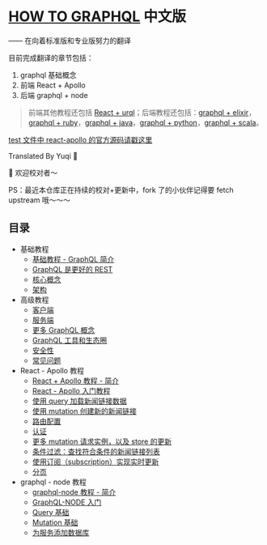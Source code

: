 # [HOW TO GRAPHQL](https://www.howtographql.com/basics/0-introduction/) 中文版
  —— 在向着标准版和专业版努力的翻译

目前完成翻译的章节包括：

1. graphql 基础概念
2. 前端 React + Apollo
3. 后端 graphql + node

> 前端其他教程还包括 [React + urql](https://www.howtographql.com/react-urql/0-introduction/)；后端教程还包括：[graphql + elixir](https://www.howtographql.com/graphql-elixir/0-introduction/)，[graphql + ruby](https://www.howtographql.com/graphql-ruby/0-introduction/)，[graphql + java](https://www.howtographql.com/graphql-java/0-introduction/)，[graphql + python](https://www.howtographql.com/graphql-python/0-introduction/)，[graphql + scala](https://www.howtographql.com/graphql-scala/0-introduction/)。

[test 文件中 react-apollo 的官方源码请戳这里](https://github.com/howtographql/react-apollo)

Translated By Yuqi 🌸

🎉 欢迎校对者～

PS：最近本仓库正在持续的校对+更新中，fork 了的小伙伴记得要 fetch upstream 哦～～～

## 目录

* 基础教程
  * [基础教程 - GraphQL 简介](https://github.com/EmilyQiRabbit/GraphQLTranslation/blob/master/0-BasicTutorial/0-Introduction.md)
  * [GraphQL 是更好的 REST](https://github.com/EmilyQiRabbit/GraphQLTranslation/blob/master/0-BasicTutorial/1-GraphQL-is-the-better-REST.md)
  * [核心概念](https://github.com/EmilyQiRabbit/GraphQLTranslation/blob/master/0-BasicTutorial/2-Core-Concepts.md)
  * [架构](https://github.com/EmilyQiRabbit/GraphQLTranslation/blob/master/0-BasicTutorial/3-Big-Picture-Architecture.md)
* 高级教程
  * [客户端](https://github.com/EmilyQiRabbit/GraphQLTranslation/blob/master/1-AdvancedTutorial/0-Clients.md)
  * [服务端](https://github.com/EmilyQiRabbit/GraphQLTranslation/blob/master/1-AdvancedTutorial/1-Server.md)
  * [更多 GraphQL 概念](https://github.com/EmilyQiRabbit/GraphQLTranslation/blob/master/1-AdvancedTutorial/2-More-GraphQL-Concepts.md)
  * [GraphQL 工具和生态圈](https://github.com/EmilyQiRabbit/GraphQLTranslation/blob/master/1-AdvancedTutorial/3-Tooling-and-Ecosystem.md)
  * [安全性](https://github.com/EmilyQiRabbit/GraphQLTranslation/blob/master/1-AdvancedTutorial/4-Security.md)
  * [常见问题](https://github.com/EmilyQiRabbit/GraphQLTranslation/blob/master/1-AdvancedTutorial/5-Common-Questions.md)
* React - Apollo 教程
  * [React + Apollo 教程 - 简介](https://github.com/EmilyQiRabbit/GraphQLTranslation/blob/master/2-ReactApolloTutorial/0-Introduction.md)
  * [React - Apollo 入门教程](https://github.com/EmilyQiRabbit/GraphQLTranslation/blob/master/2-ReactApolloTutorial/1-Getting-Started.md)
  * [使用 query 加载新闻链接数据](https://github.com/EmilyQiRabbit/GraphQLTranslation/blob/master/2-ReactApolloTutorial/2-Queries-Loading-Links.md)
  * [使用 mutation 创建新的新闻链接](https://github.com/EmilyQiRabbit/GraphQLTranslation/blob/master/2-ReactApolloTutorial/3-Mutations-Creating-Links.md)
  * [路由配置](https://github.com/EmilyQiRabbit/GraphQLTranslation/blob/master/2-ReactApolloTutorial/4-Routing.md)
  * [认证](https://github.com/EmilyQiRabbit/GraphQLTranslation/blob/master/2-ReactApolloTutorial/5-Authentication.md)
  * [更多 mutation 请求实例，以及 store 的更新](https://github.com/EmilyQiRabbit/GraphQLTranslation/blob/master/2-ReactApolloTutorial/6-More-Mutations-and-Updating-the-Store.md)
  * [条件过滤：查找符合条件的新闻链接列表](https://github.com/EmilyQiRabbit/GraphQLTranslation/blob/master/2-ReactApolloTutorial/7-Filtering-Searching-the-List-of-Links.md)
  * [使用订阅（subscription）实现实时更新](https://github.com/EmilyQiRabbit/GraphQLTranslation/blob/master/2-ReactApolloTutorial/8-Realtime-Updates-with-GraphQL-Subscriptions.md)
  * [分页](https://github.com/EmilyQiRabbit/GraphQLTranslation/blob/master/2-ReactApolloTutorial/9-Pagination.md)
* graphql - node 教程
  * [graphql-node 教程 - 简介](https://github.com/EmilyQiRabbit/GraphQLTranslation/blob/master/3-NodeJsTutorial/0-Introduction.md)
  * [GraphQL-NODE 入门](https://github.com/EmilyQiRabbit/GraphQLTranslation/blob/master/3-NodeJsTutorial/1-GettingStarted.md)
  * [Query 基础](https://github.com/EmilyQiRabbit/GraphQLTranslation/blob/master/3-NodeJsTutorial/2-ASimpleQuery.md)
  * [Mutation 基础](https://github.com/EmilyQiRabbit/GraphQLTranslation/blob/master/3-NodeJsTutorial/3-ASimpleMutation.md)
  * [为服务添加数据库](https://github.com/EmilyQiRabbit/GraphQLTranslation/blob/master/3-NodeJsTutorial/4-AddingADatabase.md)
